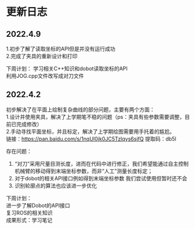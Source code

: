 # 更新日志
## 2022.4.9
1.初步了解了读取坐标的API但是并没有运行成功  
2.完成了夹具的重新设计和打印  

下周计划：
学习相关C++知识和dobot读取坐标的API  
利用JOG.cpp文件改写成对刀文件

## 2022.4.2
初步解决了在平面上绘制复杂曲线的部分问题，主要有两个方面：  
1.设计并使用夹具，解决了上学期笔不稳的问题（ps：夹具有些参数需要调整，目前已完成修改）  
2.手动寻找平面坐标，并且标定，解决了上学期绘图需要用手托着的尴尬。  
链接：https://pan.baidu.com/s/1nqUl0jk0JC5Tzlqys6sjfQ 
提取码：db5l

存在问题：
1. “对刀”采用尺量目测长度，进而在代码中进行修正，我们希望能通过自主控制机械臂的移动得到末端坐标参数，而非“人工”测量长度标定；
2. 对于dobot的相关API接口例如得到末端坐标参数 我们尝试使用但暂时还不会
3. 识别轮廓点的算法也应该进一步优化

下周计划：  
进一步了解Dobot的API接口  
复习ROS的相关知识  
成果形式：学习笔记
